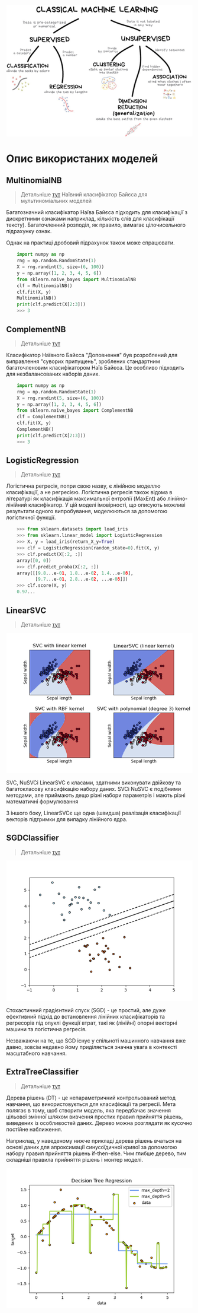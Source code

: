 ![logo](../docs/models.jpg)

# Опис використаних моделей

## MultinomialNB
>Детальніше [тут](https://scikit-learn.org/stable/modules/generated/sklearn.naive_bayes.MultinomialNB.html)
Наївний класифікатор Байєса для мультиноміальних моделей

Багатозначний класифікатор Наїва Байєса підходить для класифікації з дискретними ознаками 
наприклад, кількість слів для класифікації тексту). Багаточленний розподіл, як правило, вимагає цілочисельного 
підрахунку ознак. 

Однак на практиці дробовий підрахунок також може спрацювати.
```python
    import numpy as np
    rng = np.random.RandomState(1)
    X = rng.randint(5, size=(6, 100))
    y = np.array([1, 2, 3, 4, 5, 6])
    from sklearn.naive_bayes import MultinomialNB
    clf = MultinomialNB()
    clf.fit(X, y)
    MultinomialNB()
    print(clf.predict(X[2:3]))
    >>> 3
```
## ComplementNB
>Детальніше [тут](https://scikit-learn.org/stable/modules/generated/sklearn.naive_bayes.ComplementNB.html)

Класифікатор Наївного Байєса "Доповнення" був розроблений для виправлення 
"суворих припущень", зроблених стандартним багаточленовим класифікатором Наїв Байєса. 
Це особливо підходить для незбалансованих наборів даних.
```python
    import numpy as np
    rng = np.random.RandomState(1)
    X = rng.randint(5, size=(6, 100))
    y = np.array([1, 2, 3, 4, 5, 6])
    from sklearn.naive_bayes import ComplementNB
    clf = ComplementNB()
    clf.fit(X, y)
    ComplementNB()
    print(clf.predict(X[2:3]))
    >>> 3
```
## LogisticRegression
>Детальніше [тут](https://scikit-learn.org/stable/modules/generated/sklearn.linear_model.LogisticRegression.html)

Логістична регресія, попри свою назву, є лінійною моделлю класифікації, а не регресією. 
Логістична регресія також відома в літературі як класифікація максимальної ентропії (MaxEnt) або 
лінійно-лінійний класифікатор. У цій моделі імовірності, що описують можливі результати одного випробування, 
моделюються за допомогою логістичної функції.
```python
    >>> from sklearn.datasets import load_iris
    >>> from sklearn.linear_model import LogisticRegression
    >>> X, y = load_iris(return_X_y=True)
    >>> clf = LogisticRegression(random_state=0).fit(X, y)
    >>> clf.predict(X[:2, :])
    array([0, 0])
    >>> clf.predict_proba(X[:2, :])
    array([[9.8...e-01, 1.8...e-02, 1.4...e-08],
           [9.7...e-01, 2.8...e-02, ...e-08]])
    >>> clf.score(X, y)
    0.97...
```
## LinearSVC
>Детальніше [тут](https://scikit-learn.org/stable/modules/generated/sklearn.svm.LinearSVC.html)

![example](../docs/svc.png)

SVC, NuSVCі LinearSVC є класами, здатними виконувати двійкову та багатокласову класифікацію набору даних.
SVCі NuSVC є подібними методами, але приймають дещо різні набори параметрів і мають різні математичні формулювання

З іншого боку, LinearSVCє ще одна (швидша) реалізація класифікації векторів підтримки для випадку лінійного ядра.

## SGDClassifier
>Детальніше [тут](https://scikit-learn.org/stable/modules/generated/sklearn.linear_model.SGDClassifier.html)

![example](../docs/SGD.png)

Стохастичний градієнтний спуск (SGD) - це простий, але дуже ефективний підхід до встановлення лінійних класифікаторів 
та регресорів під опуклі функції втрат, такі як (лінійні) опорні векторні машини та логістична регресія. 

Незважаючи на те, що SGD існує у спільноті машинного навчання вже давно, зовсім недавно йому приділяється значна
увага в контексті масштабного навчання.


## ExtraTreeClassifier
>Детальніше [тут](https://scikit-learn.org/stable/modules/generated/sklearn.tree.ExtraTreeClassifier.html)

Дерева рішень (DT) - це непараметричний контрольований метод навчання, що використовується для класифікації та регресії. 
Мета полягає в тому, щоб створити модель, яка передбачає значення цільової змінної шляхом вивчення простих правил 
прийняття рішень, виведених із особливостей даних. Дерево можна розглядати як кусочно постійне наближення.

Наприклад, у наведеному нижче прикладі дерева рішень вчаться на основі даних для апроксимації синусоїдичної кривої 
за допомогою набору правил прийняття рішень if-then-else. Чим глибше дерево, тим складніші правила прийняття рішень 
і монтер моделі.

![example](../docs/tree.png)
